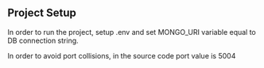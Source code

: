 ## Project Setup

In order to run the project, setup .env and set MONGO_URI variable equal to DB connection string.

In order to avoid port collisions, in the source code port value is 5004
